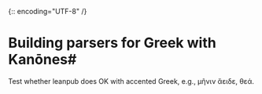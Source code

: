 {:: encoding="UTF-8" /}

# Building parsers for Greek with Kanōnes#

Test whether leanpub does OK with accented Greek, e.g., μῆνιν ἄειδε, θεά.



